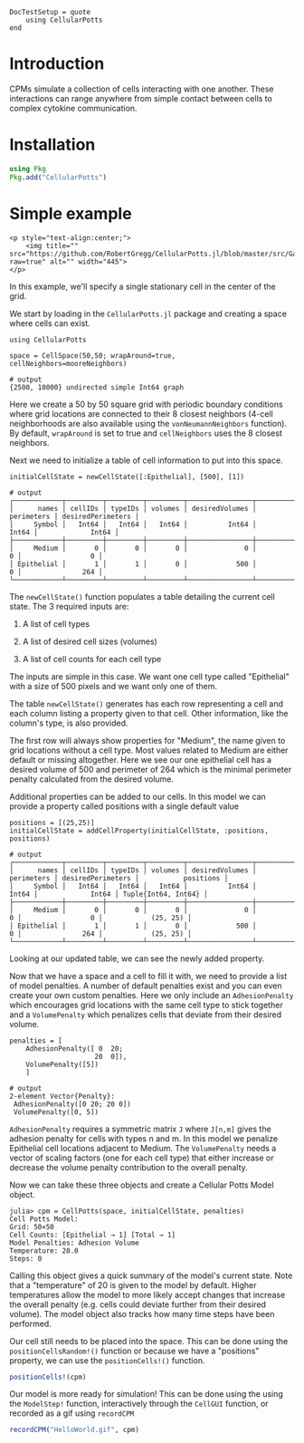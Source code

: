 ```@meta
DocTestSetup = quote
    using CellularPotts
end
```

# Introduction

CPMs simulate a collection of cells interacting with one another. These interactions can range anywhere from simple contact between cells to complex cytokine communication.

# Installation

```julia
using Pkg
Pkg.add("CellularPotts")
```

# Simple example

```@raw html
<p style="text-align:center;">
    <img title="" src="https://github.com/RobertGregg/CellularPotts.jl/blob/master/src/Gallery/HelloWorld/HelloWorld.gif?raw=true" alt="" width="445">
</p>
```

In this example, we'll specify a single stationary cell in the center of the grid. 

We start by loading in the `CellularPotts.jl` package and creating a space where cells can exist.

```jldoctest simpleExample; output = false
using CellularPotts

space = CellSpace(50,50; wrapAround=true, cellNeighbors=mooreNeighbors)

# output
{2500, 10000} undirected simple Int64 graph
```

Here we create a 50 by 50 square grid with periodic boundary conditions where grid locations are connected to their 8 closest neighbors (4-cell neighborhoods are also available using the `vonNeumannNeighbors` function). By default, `wrapAround` is set to true and `cellNeighbors` uses the 8 closest neighbors. 

Next we need to initialize a table of cell information to put into this space.

```jldoctest simpleExample
initialCellState = newCellState([:Epithelial], [500], [1])

# output
┌────────────┬─────────┬─────────┬─────────┬────────────────┬────────────┬───────────────────┐
│      names │ cellIDs │ typeIDs │ volumes │ desiredVolumes │ perimeters │ desiredPerimeters │
│     Symbol │   Int64 │   Int64 │   Int64 │          Int64 │      Int64 │             Int64 │
├────────────┼─────────┼─────────┼─────────┼────────────────┼────────────┼───────────────────┤
│     Medium │       0 │       0 │       0 │              0 │          0 │                 0 │
│ Epithelial │       1 │       1 │       0 │            500 │          0 │               264 │
└────────────┴─────────┴─────────┴─────────┴────────────────┴────────────┴───────────────────┘
```

The `newCellState()` function populates a table detailing the current cell state. The 3 required inputs are:

1. A list of cell types

2. A list of desired cell sizes (volumes)

3. A list of cell counts for each cell type

The inputs are simple in this case. We want one cell type called "Epithelial" with a size of 500 pixels and we want only one of them.

The table `newCellState()` generates has each row representing a cell and each column listing a property given to that cell. Other information, like the column's type, is also provided.

The first row will always show properties for "Medium", the name given to grid locations without a cell type. Most values related to Medium are either default or missing altogether. Here we see our one epithelial cell has a desired volume of 500 and perimeter of 264 which is the minimal perimeter penalty calculated from the desired volume. 

Additional properties can be added to our cells. In this model we can provide a property called positions with a single default value

```jldoctest simpleExample
positions = [(25,25)]
initialCellState = addCellProperty(initialCellState, :positions, positions)

# output
┌────────────┬─────────┬─────────┬─────────┬────────────────┬────────────┬───────────────────┬─────────────────────┐
│      names │ cellIDs │ typeIDs │ volumes │ desiredVolumes │ perimeters │ desiredPerimeters │           positions │
│     Symbol │   Int64 │   Int64 │   Int64 │          Int64 │      Int64 │             Int64 │ Tuple{Int64, Int64} │
├────────────┼─────────┼─────────┼─────────┼────────────────┼────────────┼───────────────────┼─────────────────────┤
│     Medium │       0 │       0 │       0 │              0 │          0 │                 0 │            (25, 25) │
│ Epithelial │       1 │       1 │       0 │            500 │          0 │               264 │            (25, 25) │
└────────────┴─────────┴─────────┴─────────┴────────────────┴────────────┴───────────────────┴─────────────────────┘
```

Looking at our updated table, we can see the newly added property.

Now that we have a space and a cell to fill it with, we need to provide a list of model penalties. A number of default penalties exist and you can even create your own custom penalties. Here we only include an `AdhesionPenalty` which encourages grid locations with the same cell type to stick together and a `VolumePenalty` which penalizes cells that deviate from their desired volume.

```jldoctest simpleExample
penalties = [
    AdhesionPenalty([ 0  20;
                     20  0]),
    VolumePenalty([5])
    ]

# output
2-element Vector{Penalty}:
 AdhesionPenalty([0 20; 20 0])
 VolumePenalty([0, 5])
```

`AdhesionPenalty` requires a symmetric matrix `J` where `J[n,m]` gives the adhesion penalty for cells with types n and m. In this model we penalize Epithelial cell locations adjacent to Medium. The `VolumePenalty` needs a vector of scaling factors (one for each cell type) that either increase or decrease the volume penalty contribution to the overall penalty. 

Now we can take these three objects and create a Cellular Potts Model object.

```jldoctest simpleExample
julia> cpm = CellPotts(space, initialCellState, penalties)
Cell Potts Model:
Grid: 50×50
Cell Counts: [Epithelial → 1] [Total → 1]
Model Penalties: Adhesion Volume
Temperature: 20.0
Steps: 0 
```

Calling this object gives a quick summary of the model's current state. Note that a "temperature" of 20 is given to the model by default. Higher temperatures allow the model to more likely accept changes that increase the overall penalty (e.g. cells could deviate further from their desired volume). The model object also tracks how many time steps have been performed. 

Our cell still needs to be placed into the space. This can be done using the `positionCellsRandom!()` function or because we have a "positions" property, we can use the `positionCells!()` function.

```julia
positionCells!(cpm)
```

Our model is more ready for simulation! This can be done using the using the `ModelStep!` function, interactively through the `CellGUI` function, or recorded as a gif using `recordCPM`

```julia
recordCPM("HelloWorld.gif", cpm)
```